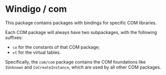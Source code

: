 # Windigo / com

This package contains packages with bindings for specific COM libraries.

Each COM package will always have two subpackages, with the following suffixes:

* `co` for the constants of that COM package;
* `vt` for the virtual tables.

Specifically, the `com/com` package contains the COM foundations like `IUnknown` and `CoCreateInstance`, which are used by all other COM packages.
